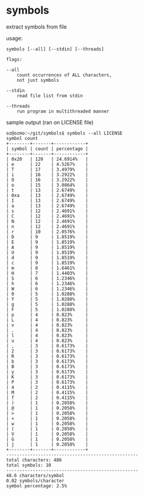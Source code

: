 # symbols
extract symbols from file 

usage:

	symbols [--all] [--stdin] [--threads]

	flags:

	--all
		count occurrences of ALL characters,
		not just symbols
	
	--stdin
		read file list from stdin
	
	--threads
		run program in multithreaded manner	


sample output (ran on LICENSE file)
	
	oz@ozmo:~/git/symbols$ symbols --all LICENSE
	symbol count
	+--------+-------+------------+
	| symbol | count | percentage |
	+--------+-------+------------+
	| 0x20   | 120   | 24.6914%   |
	| e      | 22    | 4.5267%    |
	| T      | 17    | 3.4979%    |
	| i      | 16    | 3.2922%    |
	| O      | 16    | 3.2922%    |
	| o      | 15    | 3.0864%    |
	| t      | 13    | 2.6749%    |
	| 0xa    | 13    | 2.6749%    |
	| I      | 13    | 2.6749%    |
	| a      | 13    | 2.6749%    |
	| s      | 12    | 2.4691%    |
	| C      | 12    | 2.4691%    |
	| N      | 12    | 2.4691%    |
	| n      | 12    | 2.4691%    |
	| r      | 10    | 2.0576%    |
	| D      | 9     | 1.8519%    |
	| E      | 9     | 1.8519%    |
	| A      | 9     | 1.8519%    |
	| U      | 9     | 1.8519%    |
	| d      | 9     | 1.8519%    |
	| c      | 9     | 1.8519%    |
	| m      | 8     | 1.6461%    |
	| H      | 7     | 1.4403%    |
	| S      | 6     | 1.2346%    |
	| h      | 6     | 1.2346%    |
	| W      | 6     | 1.2346%    |
	| 0      | 5     | 1.0288%    |
	| Y      | 5     | 1.0288%    |
	| g      | 5     | 1.0288%    |
	| F      | 5     | 1.0288%    |
	| p      | 4     | 0.823%     |
	| L      | 4     | 0.823%     |
	| v      | 4     | 0.823%     |
	| .      | 4     | 0.823%     |
	| l      | 4     | 0.823%     |
	| u      | 4     | 0.823%     |
	| ,      | 3     | 0.6173%    |
	| 2      | 3     | 0.6173%    |
	| R      | 3     | 0.6173%    |
	| b      | 3     | 0.6173%    |
	| B      | 3     | 0.6173%    |
	| y      | 3     | 0.6173%    |
	| K      | 3     | 0.6173%    |
	| P      | 3     | 0.6173%    |
	| 4      | 2     | 0.4115%    |
	| M      | 2     | 0.4115%    |
	| f      | 2     | 0.4115%    |
	| )      | 1     | 0.2058%    |
	| @      | 1     | 0.2058%    |
	| >      | 1     | 0.2058%    |
	| <      | 1     | 0.2058%    |
	| w      | 1     | 0.2058%    |
	| (      | 1     | 0.2058%    |
	| V      | 1     | 0.2058%    |
	| G      | 1     | 0.2058%    |
	| j      | 1     | 0.2058%    |
	+--------+-------+------------+
	--------------------------------------------------
	total characters: 486
	total symbols: 10
	--------------------------------------------------
	48.6 characters/symbol
	0.02 symbols/character
	symbol percentage: 2.5%
